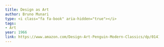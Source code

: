 ```yaml
---
title: Design as Art
author: Bruno Munari
type: <i class="fa fa-book" aria-hidden="true"></i>
tags:
- Art
year: 1966
link: https://www.amazon.com/Design-Art-Penguin-Modern-Classics/dp/0141035811/ref=sr_1_1?s=books&ie=UTF8&qid=1505532370&sr=1-1&keywords=design+as+art
---
```


